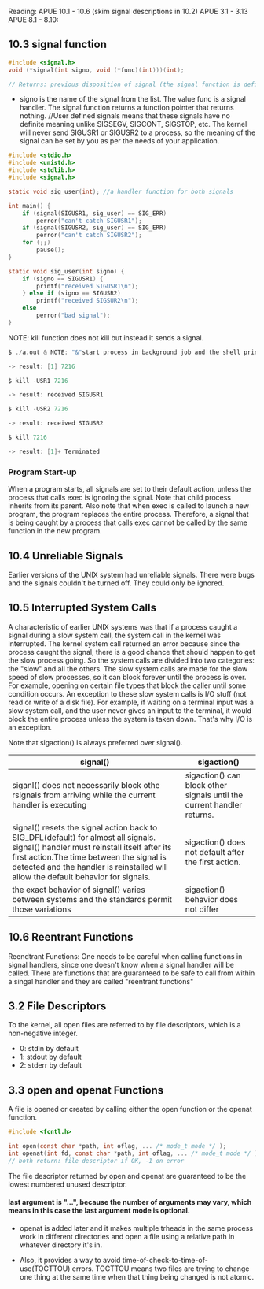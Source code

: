 Reading:
APUE 10.1 - 10.6 (skim signal descriptions in 10.2)
APUE 3.1 - 3.13
APUE 8.1 - 8.10:

## 10.3 signal function

```c
#include <signal.h>
void (*signal(int signo, void (*func)(int)))(int);

// Returns: previous disposition of signal (the signal function is defined vaguely by ISO C so it's useless for UNIX systems. The derivatives of UNIX System V support the signal function. ) if OK, SIG_ERR on error
```

* signo is the name of the signal from the list. The value func is a signal handler. The signal function returns a function pointer that returns nothing. 
//User defined signals means that these signals have no definite meaning unlike SIGSEGV, SIGCONT,  SIGSTOP, etc. The kernel will never send SIGUSR1 or SIGUSR2 to a process, so the meaning of the signal can be set by you as per the needs of your application. 

```c
#include <stdio.h>
#include <unistd.h>
#include <stdlib.h>
#include <signal.h>

static void sig_user(int); //a handler function for both signals

int main() {
	if (signal(SIGUSR1, sig_user) == SIG_ERR)
		perror("can't catch SIGUSR1");
	if (signal(SIGUSR2, sig_user) == SIG_ERR)
		perror("can't catch SIGUSR2");
	for (;;)
		pause();
}

static void sig_user(int signo) {
	if (signo == SIGUSR1) {
		printf("received SIGUSR1\n");
	} else if (signo == SIGUSR2)
		printf("received SIGSUR2\n");
	else 
		perror("bad signal");
}

```
NOTE: kill function does not kill but instead it sends a signal.

```c
$ ./a.out & NOTE: "&"start process in background job and the shell prints job number and process ID send it SIGUSR1

-> result: [1] 7216

$ kill -USR1 7216 

-> result: received SIGUSR1 

$ kill -USR2 7216 

-> result: received SIGUSR2 

$ kill 7216

-> result: [1]+ Terminated
```

### Program Start-up
When a program starts, all signals are set to their default action, unless the process that calls exec is ignoring the signal. Note that child process inherits from its parent. Also note that when exec is called to launch a new program, the program replaces the entire process. Therefore, a signal that is being caught by a process that calls exec cannot be called by the same function in the new program.

## 10.4 Unreliable Signals
Earlier versions of the UNIX system had unreliable signals. There were bugs and the signals couldn't be turned off. They could only be ignored. 

## 10.5 Interrupted System Calls
A characteristic of earlier UNIX systems was that if a process caught a signal during a slow system call, the system call in the kernel was interrupted. The kernel system call returned an error because since the process caught the signal, there is a good chance that should happen to get the slow process going. So the system calls are divided into two categories: the "slow" and all the others. The slow system calls are made for the slow speed of slow processes, so it can block forever until the process is over. For example, opening on certain file types that block the caller until some condition occurs. An exception to these slow system calls is I/O stuff (not read or write of a disk file). For example, if waiting on a terminal input was a slow system call, and the user never gives an input to the terminal, it would block the entire process unless the system is taken down. That's why I/O is an exception. 

Note that sigaction() is always preferred over signal().

signal()|sigaction()
---|---
siganl() does not necessarily block othe rsignals from arriving while the current handler is executing|sigaction() can block other signals until the current handler returns.
signal() resets the signal action back to SIG_DFL(default) for almost all signals. signal() handler must reinstall itself after its first action.The time between the signal is detected and the handler is reinstalled will allow the default behavior for signals. | sigaction() does not default after the first action. 
the exact behavior of signal() varies between systems and the standards permit those variations | sigaction() behavior does not differ

## 10.6 Reentrant Functions
Reendtrant Functions: One needs to be careful when calling functions in signal handlers, since one doesn't know when a signal handler will be called. There are functions that are guaranteed to be safe to call from within a singal handler and they are called "reentrant functions"

## 3.2 File Descriptors
To the kernel, all open files are referred to by file descriptors, which is a non-negative integer. 
* 0: stdin by default
* 1: stdout by default
* 2: stderr by default

## 3.3 open and openat Functions

A file is opened or created by calling either the open function or the openat function.

```c
#include <fcntl.h>

int open(const char *path, int oflag, ... /* mode_t mode */ );
int openat(int fd, const char *path, int oflag, ... /* mode_t mode */ );
// both return: file descriptor if OK, -1 on error
```
The file descriptor returned by open and openat are guaranteed to be the lowest numbered unused descriptor. 

#### last argument is "...", because the number of arguments may vary, which means in this case the last argument mode is optional. 

* openat is added later and it makes multiple trheads in the same process work in different directories and open a file using a relative path in whatever directory it's in. 

* Also, it provides a way to avoid time-of-check-to-time-of-use(TOCTTOU) errors. TOCTTOU means two files are trying to change one thing at the same time when that thing being changed is not atomic. 
